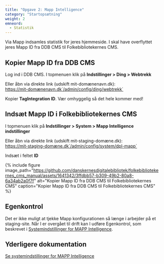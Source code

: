 ```yaml
---
title: "Opgave 2: Mapp Intelligence"
category: "Startopsætning"
weight: 2
emneord:
  - Statistik
---
```


Via Mapp indsamles statistik for jeres hjemmeside. I skal have overflyttet jeres Mapp ID fra DDB CMS til Folkebibliotekernes CMS.



## Kopier Mapp ID fra DDB CMS

Log ind i DDB CMS. I topmenuen klik på **Indstillinger > Ding > Webtrekk**

Eller åbn via direkte link (udskift mit-domænenavn.dk):\
https://mit-domænenavn.dk`/admin/config/ding/webtrekk`


Kopier **TagIntegration ID**. Vær omhyggelig så det hele kommer med!

## Indsæt Mapp ID i Folkebibliotekernes CMS
I topmenuen klik på **Indstillinger > System > Mapp Intelligence indstillinger**

Eller åbn via direkte link (udskift mit-staging-domæne.dk):\
https://mit-staging-domæne.dk`/admin/config/system/dpl-mapp`

Indsæt i feltet **ID**

{% include figure image_path="https://github.com/danskernesdigitalebibliotek/folkebibliotekernes_cms_manual/assets/1641342/3ffdbb57-b309-49b2-80a8-6a34ab2a0f7f" alt="Kopier Mapp ID fra DDB CMS til Folkebibliotekernes CMS" caption="Kopier Mapp ID fra DDB CMS til Folkebibliotekernes CMS" %} 

## Egenkontrol
Det er ikke muligt at tjekke Mapp konfigurationen så længe i arbejder på et staging-site. Når I er overgået til drift kan I udføre Egenkontrol, som beskrevet i  [Systemindstillinger for MAPP Intelligence](/systemindstillinger/mapp-intelligence/). 

## Yderligere dokumentation 
[Se systemindstillinger for MAPP Intelligence](/systemindstillinger/mapp-intelligence/)
